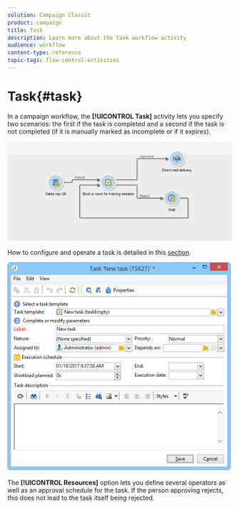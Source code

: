 ```yaml
---
solution: Campaign Classic
product: campaign
title: Task
description: Learn more about the Task workflow activity
audience: workflow
content-type: reference
topic-tags: flow-control-activities
---
```


# Task{#task}

In a campaign workflow, the **[!UICONTROL Task]** activity lets you specify two scenarios: the first if the task is completed and a second if the task is not completed (if it is manually marked as incomplete or if it expires).

![](assets/mrm_task_in_workflow.png)

How to configure and operate a task is detailed in this [section](../../campaign/using/creating-and-managing-tasks.md).

![](assets/wkf_task_activity.png)

The **[!UICONTROL Resources]** option lets you define several operators as well as an approval schedule for the task. If the person approving rejects, this does not lead to the task itself being rejected.
